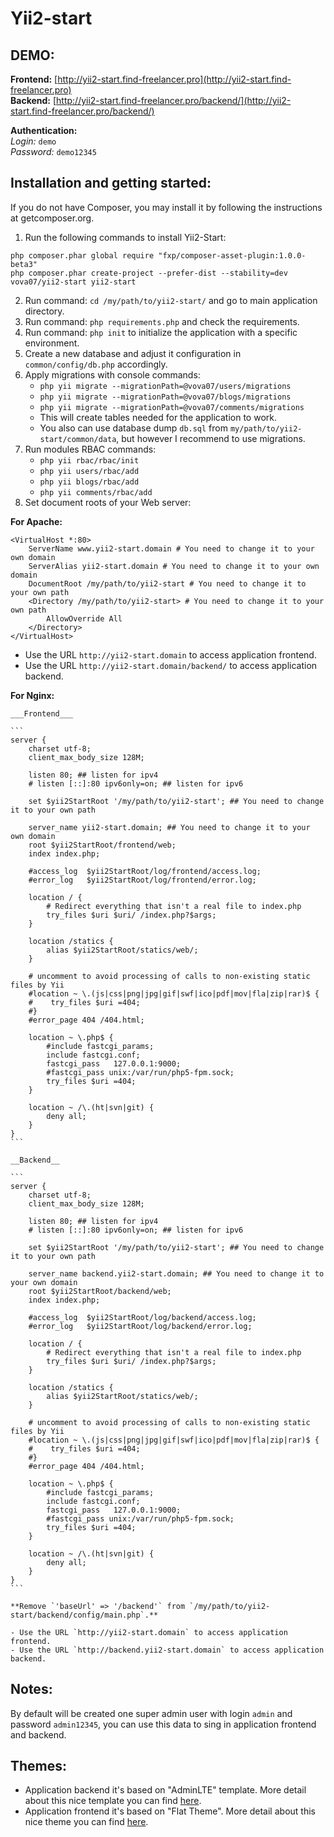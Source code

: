 Yii2-start
==========

DEMO:
-----

**Frontend:** [http://yii2-start.find-freelancer.pro](http://yii2-start.find-freelancer.pro)  
**Backend:** [http://yii2-start.find-freelancer.pro/backend/](http://yii2-start.find-freelancer.pro/backend/)  

**Authentication:**  
_Login:_ `demo`  
_Password:_ `demo12345`  

Installation and getting started:
---------------------------------

If you do not have Composer, you may install it by following the instructions at getcomposer.org.

1. Run the following commands to install Yii2-Start:  
  ```
  php composer.phar global require "fxp/composer-asset-plugin:1.0.0-beta3"  
  php composer.phar create-project --prefer-dist --stability=dev vova07/yii2-start yii2-start
  ```
2. Run command: `cd /my/path/to/yii2-start/` and go to main application directory.
3. Run command: `php requirements.php` and check the requirements.
4. Run command: `php init` to initialize the application with a specific environment.
5. Create a new database and adjust it configuration in `common/config/db.php` accordingly.
6. Apply migrations with console commands:
   - `php yii migrate --migrationPath=@vova07/users/migrations`
   - `php yii migrate --migrationPath=@vova07/blogs/migrations`
   - `php yii migrate --migrationPath=@vova07/comments/migrations`
   - This will create tables needed for the application to work.
   - You also can use database dump `db.sql` from `my/path/to/yii2-start/common/data`, but however I recommend to use migrations.
7. Run modules RBAC commands:
   - `php yii rbac/rbac/init`
   - `php yii users/rbac/add`
   - `php yii blogs/rbac/add`
   - `php yii comments/rbac/add`
8. Set document roots of your Web server:

  **For Apache:**
    
  ```
  <VirtualHost *:80>
      ServerName www.yii2-start.domain # You need to change it to your own domain  
	  ServerAlias yii2-start.domain # You need to change it to your own domain  
	  DocumentRoot /my/path/to/yii2-start # You need to change it to your own path  
	  <Directory /my/path/to/yii2-start> # You need to change it to your own path  
		  AllowOverride All  
	  </Directory>  
  </VirtualHost>
  ```  
  - Use the URL `http://yii2-start.domain` to access application frontend.
  - Use the URL `http://yii2-start.domain/backend/` to access application backend.
  
  **For Nginx:**
  
    ___Frontend___
    
    ``` 
    server {
        charset utf-8;
        client_max_body_size 128M;

        listen 80; ## listen for ipv4
        # listen [::]:80 ipv6only=on; ## listen for ipv6

        set $yii2StartRoot '/my/path/to/yii2-start'; ## You need to change it to your own path

        server_name yii2-start.domain; ## You need to change it to your own domain
        root $yii2StartRoot/frontend/web;
        index index.php;

        #access_log  $yii2StartRoot/log/frontend/access.log;
        #error_log   $yii2StartRoot/log/frontend/error.log;

        location / {
            # Redirect everything that isn't a real file to index.php
            try_files $uri $uri/ /index.php?$args;
        }

        location /statics {
            alias $yii2StartRoot/statics/web/;
        }

        # uncomment to avoid processing of calls to non-existing static files by Yii
        #location ~ \.(js|css|png|jpg|gif|swf|ico|pdf|mov|fla|zip|rar)$ {
        #    try_files $uri =404;
        #}
        #error_page 404 /404.html;

        location ~ \.php$ {
            #include fastcgi_params;
            include fastcgi.conf;
            fastcgi_pass   127.0.0.1:9000;
            #fastcgi_pass unix:/var/run/php5-fpm.sock;
            try_files $uri =404;
        }

        location ~ /\.(ht|svn|git) {
            deny all;
        }
    }
    ```
    
    __Backend__
    
    ```
    server {
        charset utf-8;
        client_max_body_size 128M;

        listen 80; ## listen for ipv4
        # listen [::]:80 ipv6only=on; ## listen for ipv6

        set $yii2StartRoot '/my/path/to/yii2-start'; ## You need to change it to your own path
        
        server_name backend.yii2-start.domain; ## You need to change it to your own domain
        root $yii2StartRoot/backend/web;
        index index.php;

        #access_log  $yii2StartRoot/log/backend/access.log;
        #error_log   $yii2StartRoot/log/backend/error.log;

        location / {
            # Redirect everything that isn't a real file to index.php
            try_files $uri $uri/ /index.php?$args;
        }

        location /statics {
            alias $yii2StartRoot/statics/web/;
        }

        # uncomment to avoid processing of calls to non-existing static files by Yii
        #location ~ \.(js|css|png|jpg|gif|swf|ico|pdf|mov|fla|zip|rar)$ {
        #    try_files $uri =404;
        #}
        #error_page 404 /404.html;

        location ~ \.php$ {
            #include fastcgi_params;
            include fastcgi.conf;
            fastcgi_pass   127.0.0.1:9000;
            #fastcgi_pass unix:/var/run/php5-fpm.sock;
            try_files $uri =404;
        }

        location ~ /\.(ht|svn|git) {
            deny all;
        }
    }
    ```
    
    **Remove `'baseUrl' => '/backend'` from `/my/path/to/yii2-start/backend/config/main.php`.**
    
    - Use the URL `http://yii2-start.domain` to access application frontend.
    - Use the URL `http://backend.yii2-start.domain` to access application backend.

Notes:
------

By default will be created one super admin user with login `admin` and password `admin12345`, you can use this data to sing in application frontend and backend.

Themes:
-------
- Application backend it's based on "AdminLTE" template. More detail about this nice template you can find [here](http://www.bootstrapstage.com/admin-lte/).
- Application frontend it's based on "Flat Theme". More detail about this nice theme you can find [here](http://shapebootstrap.net/item/flat-theme-free-responsive-multipurpose-site-template/).